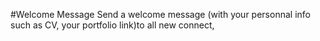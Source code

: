 #Welcome Message
Send a welcome message (with your personnal info such as CV, your portfolio link)to all new connect, 